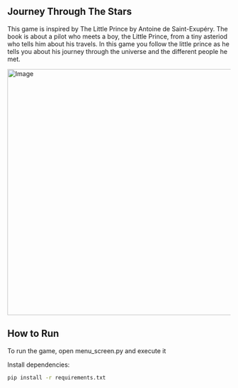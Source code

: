 ## Journey Through The Stars

This game is inspired by The Little Prince
by Antoine de Saint-Exupéry. The book is about 
a pilot who meets a boy, the Little Prince, from
a tiny asteriod who tells him about his travels.
In this game you follow the little prince as he 
tells you about his journey through the universe 
and the different people he met.

<img width="795" height="554" alt="Image" src="https://github.com/user-attachments/assets/c62cb45a-5e6c-4c04-9dee-9a0c74751b17" />

## How to Run

To run the game, open menu_screen.py and execute it

Install dependencies:

```bash
pip install -r requirements.txt


